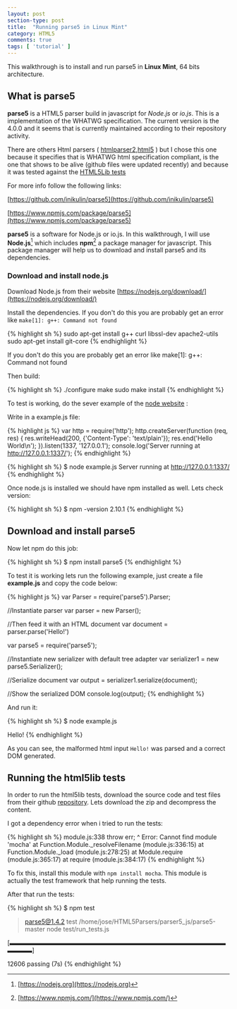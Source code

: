 ```yaml
---
layout: post
section-type: post
title:  "Running parse5 in Linux Mint"
category: HTML5
comments: true
tags: [ 'tutorial' ]
---
```


This walkthrough is to install and run parse5 in **Linux Mint**, 64 bits architecture.

## What is parse5

**parse5** is a HTML5 parser build in javascript for *Node.js* or *io.js*. This is a implementation of the WHATWG specification. 
The current version is the 4.0.0 and it seems that is currently maintained according to their repository activity.

There are others Html parsers ( [htmlparser2](https://www.npmjs.com/package/htmlparser2),[html5](https://www.npmjs.com/package/html5) ) but I chose this one because it specifies that is
WHATWG html specification compliant, is the one that shows to be alive (github files were updated recently) and because it was tested against the [HTML5Lib tests](https://github.com/html5lib/html5lib-tests)

For more info follow the following links:

[https://github.com/inikulin/parse5](https://github.com/inikulin/parse5)

[https://www.npmjs.com/package/parse5](https://www.npmjs.com/package/parse5)

**parse5** is a software for Node.js or io.js. In this walkthrough, I will use **Node.js**[^node] which includes **npm**[^npm] a package manager for javascript. This package manager will help us
to download and install parse5 and its dependencies.

### Download and install node.js

Download Node.js from their website [https://nodejs.org/download/](https://nodejs.org/download/)

Install the dependencies. If you don't do this you are probably get an error like `make[1]: g++: Command not found`
	
{% highlight sh %}
sudo apt-get install g++ curl libssl-dev apache2-utils
sudo apt-get install git-core
{% endhighlight %}

If you don't do this you are probably get an error like make[1]: g++: Command not found

Then build:

{% highlight sh %}
./configure
make
sudo make install
{% endhighlight %}

To test is working, do the sever example of the [node website](https://nodejs.org) :

Write in a example.js file: 

{% highlight js %}
var http = require('http');
http.createServer(function (req, res) {
  res.writeHead(200, {'Content-Type': 'text/plain'});
  res.end('Hello World\n');
}).listen(1337, '127.0.0.1');
console.log('Server running at http://127.0.0.1:1337/');
{% endhighlight %}

{% highlight sh %}
$ node example.js
Server running at http://127.0.0.1:1337/
{% endhighlight %}

Once node.js is installed we should have npm installed as well. Lets check version:

{% highlight sh %}
$ npm -version
2.10.1
{% endhighlight %}

## Download and install parse5

Now let npm do this job:

{% highlight sh %}
$ npm install parse5
{% endhighlight %}

To test it is working lets run the following example, just create a file **example.js** and copy the code below:

{% highlight js %}
var Parser = require('parse5').Parser;

//Instantiate parser
var parser = new Parser();

//Then feed it with an HTML document
var document = parser.parse('Hello!')

var parse5 =  require('parse5');

//Instantiate new serializer with default tree adapter
var serializer1 = new parse5.Serializer();

//Serialize document
var output = serializer1.serialize(document);

//Show the serialized DOM
console.log(output);
{% endhighlight %}

And run it:

{% highlight sh %}
$ node example.js 
<html><head></head><body>Hello!</body></html>
{% endhighlight %}

As you can see, the malformed html input `Hello!` was parsed and a correct DOM generated.

## Running the html5lib tests

In order to run the html5lib tests, download the source code and test files from their github [repository](https://github.com/inikulin/parse5). 
Lets download the zip and decompress the content. 

I got a dependency error when i tried to run the tests:

{% highlight sh %}
module.js:338
    throw err;
          ^
Error: Cannot find module 'mocha'
    at Function.Module._resolveFilename (module.js:336:15)
    at Function.Module._load (module.js:278:25)
    at Module.require (module.js:365:17)
    at require (module.js:384:17)
{% endhighlight %}

To fix this, install this module with `npm install mocha`. This module is actually the test framework that help running the tests.

After that run the tests:

{% highlight sh %}
$ npm test

> parse5@1.4.2 test /home/jose/HTML5Parsers/parser5_js/parse5-master
> node test/run_tests.js


  [▬▬▬▬▬▬▬▬▬▬▬▬▬▬▬▬▬▬▬▬▬▬▬▬▬▬▬▬▬▬▬▬▬▬▬▬▬▬▬]
  
  12606 passing (7s)
{% endhighlight %}




[^npm]:[https://www.npmjs.com/](https://www.npmjs.com/)
[^node]:[https://nodejs.org](https://nodejs.org)